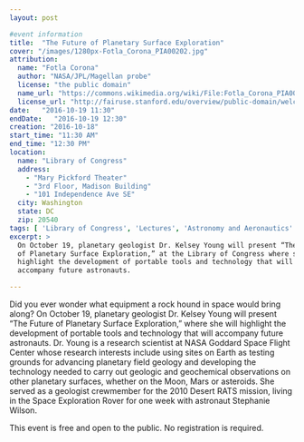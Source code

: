 ```yaml
---
layout: post

#event information
title:  "The Future of Planetary Surface Exploration"
cover: "/images/1280px-Fotla_Corona_PIA00202.jpg"
attribution:
  name: "Fotla Corona"
  author: "NASA/JPL/Magellan probe"
  license: "the public domain"
  name_url: "https://commons.wikimedia.org/wiki/File:Fotla_Corona_PIA00202.jpg"
  license_url: "http://fairuse.stanford.edu/overview/public-domain/welcome"
date:   "2016-10-19 11:30"
endDate:   "2016-10-19 12:30"
creation: "2016-10-18"
start_time: "11:30 AM"
end_time: "12:30 PM"
location:
  name: "Library of Congress"
  address:
    - "Mary Pickford Theater"
    - "3rd Floor, Madison Building"
    - "101 Independence Ave SE"
  city: Washington
  state: DC
  zip: 20540
tags: [ 'Library of Congress', 'Lectures', 'Astronomy and Aeronautics' ]
excerpt: >
  On October 19, planetary geologist Dr. Kelsey Young will present “The Future
  of Planetary Surface Exploration,” at the Library of Congress where she will
  highlight the development of portable tools and technology that will
  accompany future astronauts.

---
```


Did you ever wonder what equipment a rock hound in space would bring along? On
October 19, planetary geologist Dr. Kelsey Young will present “The Future of
Planetary Surface Exploration,” where she will highlight the development of
portable tools and technology that will accompany future astronauts. Dr. Young
is a research scientist at NASA Goddard Space Flight Center whose research
interests include using sites on Earth as testing grounds for advancing
planetary field geology and developing the technology needed to carry out
geologic and geochemical observations on other planetary surfaces, whether on
the Moon, Mars or asteroids. She served as a geologist crewmember for the 2010
Desert RATS mission, living in the Space Exploration Rover for one week with
astronaut Stephanie Wilson.

This event is free and open to the public. No registration is required.
